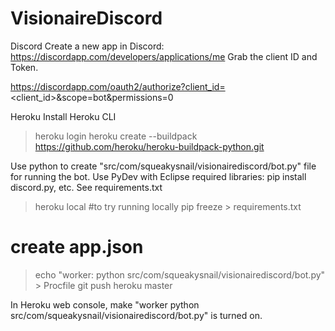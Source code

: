 # VisionaireDiscord
Discord
Create a new app in Discord: https://discordapp.com/developers/applications/me
Grab the client ID and Token.

https://discordapp.com/oauth2/authorize?client_id=<client_id>&scope=bot&permissions=0


Heroku
Install Heroku CLI
> heroku login
> heroku create --buildpack https://github.com/heroku/heroku-buildpack-python.git

Use python to create "src/com/squeakysnail/visionairediscord/bot.py" file for running the bot.
Use PyDev with Eclipse
required libraries: pip install discord.py, etc. See requirements.txt

> heroku local #to try running locally
> pip freeze > requirements.txt
# create app.json
> echo "worker: python src/com/squeakysnail/visionairediscord/bot.py" > Procfile
> git push heroku master 


In Heroku web console, make "worker python src/com/squeakysnail/visionairediscord/bot.py" is turned on.


